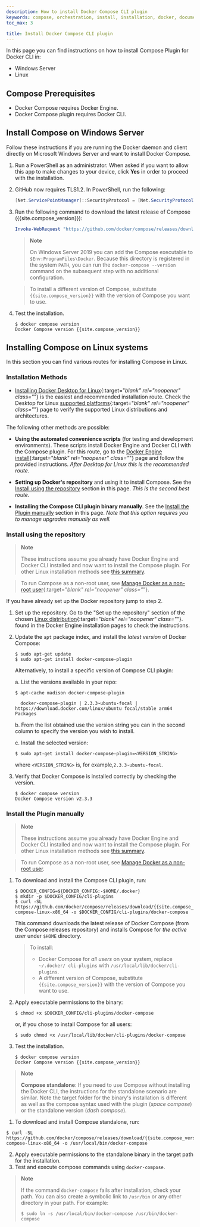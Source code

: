 ```yaml
---
description: How to install Docker Compose CLI plugin
keywords: compose, orchestration, install, installation, docker, documentation
toc_max: 3

title: Install Docker Compose CLI plugin
---
```


In this page you can find instructions on how to install Compose Plugin for Docker CLI in: 
* Windows Server
* Linux

## Compose Prerequisites

* Docker Compose requires Docker Engine.
* Docker Compose plugin requires Docker CLI.


## Install Compose on Windows Server

Follow these instructions if you are running the Docker daemon and client directly
on Microsoft Windows Server and want to install Docker Compose.


1.  Run a PowerShell as an administrator. 
When asked if you want to allow this app to make changes to your device, click **Yes** in order to proceed with the installation.
    
2.  GitHub now requires TLS1.2. In PowerShell, run the following:
    
    ```powershell  
    [Net.ServicePointManager]::SecurityProtocol = [Net.SecurityProtocolType]::Tls12
    ```
3. Run the following command to download the latest release of Compose ({{site.compose_version}}):

    ```powershell
    Invoke-WebRequest "https://github.com/docker/compose/releases/download/{{site.compose_version}}/docker-compose-Windows-x86_64.exe" -UseBasicParsing -OutFile $Env:ProgramFiles\Docker\cli-plugins\docker-compose.exe
    ```

    > **Note**
    >
    > On Windows Server 2019 you can add the Compose executable to `$Env:ProgramFiles\Docker`.
     Because this directory is registered in the system `PATH`, you can run the `docker-compose --version` 
     command on the subsequent step with no additional configuration.

    > To install a different version of Compose, substitute `{{site.compose_version}}`
    > with the version of Compose you want to use.

3.  Test the installation.

    ```console
    $ docker compose version
    Docker Compose version {{site.compose_version}}
    ```

## Installing Compose on Linux systems

In this section you can find various routes for installing Compose in Linux.

### Installation Methods

* [Installing Docker Desktop for Linux](../../desktop/linux/install.md/){:target="_blank" rel="noopener" class="_"} is the easiest and recommended installation route. 
Check the Desktop for Linux [supported platforms](../../desktop/linux/install.md/#supported-platforms){:target="_blank" rel="noopener" class="_"} page to verify the supported Linux distributions and architectures.


The following other methods are possible:

* __Using the automated convenience scripts__ (for testing and development environments). 
These scripts install Docker Engine and Docker CLI with the Compose plugin. 
For this route, go to the [Docker Engine install](../../../engine/install/){:target="_blank" rel="noopener" class="_"} 
page and follow the provided instructions. _After Desktop for Linux this is the recommended route._

* __Setting up Docker's repository__ and using it to install Compose. See the [Install using the repository](#install-using-the-repository) section in this page. _This is the second best route._

* __Installing the Compose CLI plugin binary manually__. See the [Install the Plugin manually](#install-the-plugin-manually) section in this page. _Note that this option requires you to manage upgrades manually as well._ 


### Install using the repository

> **Note**
>
>These instructions assume you already have Docker Engine and Docker CLI installed and now want to install the Compose plugin. 
For other Linux installation methods see [this summary](#installation-methods).

>To run Compose as a non-root user, see [Manage Docker as a non-root user](../../engine/install/linux-postinstall.md){:target="_blank" rel="noopener" class="_"}.


If you have already set up the Docker repository jump to step 2.

1. Set up the repository. Go to the "Set up the repository" section of the chosen [Linux distribution](../../engine/install/index.md#server){:target="_blank" rel="noopener" class="_"}. found in the Docker Engine installation pages to check the instructions.

2. Update the `apt` package index, and install the _latest version_ of Docker Compose:

    ```console
    $ sudo apt-get update
    $ sudo apt-get install docker-compose-plugin
    ```
    
    Alternatively, to install a specific version of Compose CLI plugin:
      
    a. List the versions available in your repo:


      ```console
      $ apt-cache madison docker-compose-plugin

        docker-compose-plugin | 2.3.3~ubuntu-focal | https://download.docker.com/linux/ubuntu focal/stable arm64 Packages
      ```

    b. From the list obtained use the version string you can in the second column to specify the version you wish to install. 
      
    c. Install the selected version:


      ```console
      $ sudo apt-get install docker-compose-plugin=<VERSION_STRING>
      ```
    where `<VERSION_STRING>` is, for example,`2.3.3~ubuntu-focal`.

3.  Verify that Docker Compose is installed correctly by checking the version.

    ```console
    $ docker compose version
    Docker Compose version v2.3.3
    ```

### Install the Plugin manually

> **Note**
>
>These instructions assume you already have Docker Engine and Docker CLI installed and now want to install the Compose plugin. 
For other Linux installation methods see [this summary](#installation-methods).

>To run Compose as a non-root user, see [Manage Docker as a non-root user](../../engine/install/linux-postinstall.md).


1.  To download and install the Compose CLI plugin, run:

    ```console
    $ DOCKER_CONFIG=${DOCKER_CONFIG:-$HOME/.docker}
    $ mkdir -p $DOCKER_CONFIG/cli-plugins
    $ curl -SL https://github.com/docker/compose/releases/download/{{site.compose_version}}/docker-compose-linux-x86_64 -o $DOCKER_CONFIG/cli-plugins/docker-compose
    ```

    This command downloads the latest release of Docker Compose (from the Compose releases repository) and installs Compose for _the active user_ under `$HOME` directory. 
    
    > To install:
    >* Docker Compose for _all users_ on your system, replace `~/.docker/ cli-plugins` with `/usr/local/lib/docker/cli-plugins`.
    >* A different version of Compose, substitute `{{site.compose_version}}` with the version of Compose you want to use.

2. Apply executable permissions to the binary:

     ```console
    $ chmod +x $DOCKER_CONFIG/cli-plugins/docker-compose
    ```
    or, if you chose to install Compose for all users:

    ```console
    $ sudo chmod +x /usr/local/lib/docker/cli-plugins/docker-compose
    ```

3. Test the installation.

    ```console
    $ docker compose version
    Docker Compose version {{site.compose_version}}
    ```

> **Note**
>
>__Compose standalone__: If you need to use Compose without installing the Docker CLI, the instructions for the standalone scenario are similar. 
> Note the target folder for the binary's installation is different as well as the compose syntax used with the plugin (_space compose_) or the standalone version (_dash compose_).

1. To download and install Compose standalone, run:
  ```console
  $ curl -SL https://github.com/docker/compose/releases/download/{{site.compose_version}}/docker-compose-linux-x86_64 -o /usr/local/bin/docker-compose
  ```
2. Apply executable permissions to the standalone binary in the target path for the installation.
3. Test and execute compose commands using `docker-compose`.

> **Note**
>
> If the command `docker-compose` fails after installation, check your path.
> You can also create a symbolic link to `/usr/bin` or any other directory in your path. 
> For example:
> ```console
> $ sudo ln -s /usr/local/bin/docker-compose /usr/bin/docker-compose
> ```

